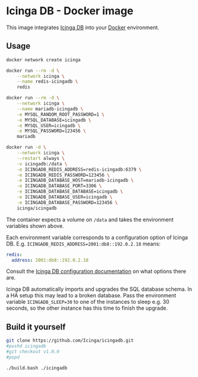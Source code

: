 <!-- Icinga DB Docker image | (c) 2020 Icinga GmbH | GPLv2+ -->

# Icinga DB - Docker image

This image integrates [Icinga DB] into your [Docker] environment.

## Usage

```bash
docker network create icinga

docker run --rm -d \
	--network icinga \
	--name redis-icingadb \
	redis

docker run --rm -d \
	--network icinga \
	--name mariadb-icingadb \
	-e MYSQL_RANDOM_ROOT_PASSWORD=1 \
	-e MYSQL_DATABASE=icingadb \
	-e MYSQL_USER=icingadb \
	-e MYSQL_PASSWORD=123456 \
	mariadb

docker run -d \
	--network icinga \
	--restart always \
	-v icingadb:/data \
	-e ICINGADB_REDIS_ADDRESS=redis-icingadb:6379 \
	-e ICINGADB_REDIS_PASSWORD=123456 \
	-e ICINGADB_DATABASE_HOST=mariadb-icingadb \
	-e ICINGADB_DATABASE_PORT=3306 \
	-e ICINGADB_DATABASE_DATABASE=icingadb \
	-e ICINGADB_DATABASE_USER=icingadb \
	-e ICINGADB_DATABASE_PASSWORD=123456 \
	icinga/icingadb
```

The container expects a volume on `/data` and
takes the environment variables shown above.

Each environment variable corresponds to a configuration option of Icinga DB.
E.g. `ICINGADB_REDIS_ADDRESS=2001:db8::192.0.2.18` means:

```yaml
redis:
  address: 2001:db8::192.0.2.18
```

Consult the [Icinga DB configuration documentation] on what options there are.

Icinga DB automatically imports and upgrades the SQL database schema.
In a HA setup this may lead to a broken database.
Pass the environment variable `ICINGADB_SLEEP=30` to one of the instances
to sleep e.g. 30 seconds, so the other instance has this time to finish the upgrade.

## Build it yourself

```bash
git clone https://github.com/Icinga/icingadb.git
#pushd icingadb
#git checkout v1.0.0
#popd

./build.bash ./icingadb
```

[Icinga DB]: https://github.com/Icinga/icingadb
[Docker]: https://www.docker.com
[Icinga DB configuration documentation]: https://icinga.com/docs/icingadb/latest/doc/03-Configuration/
